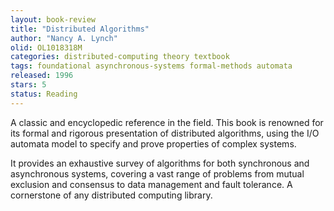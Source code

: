 ```yaml
---
layout: book-review
title: "Distributed Algorithms"
author: "Nancy A. Lynch"
olid: OL1018318M
categories: distributed-computing theory textbook
tags: foundational asynchronous-systems formal-methods automata
released: 1996
stars: 5
status: Reading
---
```


A classic and encyclopedic reference in the field. This book is renowned for its formal and rigorous presentation of distributed algorithms, using the I/O automata model to specify and prove properties of complex systems.

It provides an exhaustive survey of algorithms for both synchronous and asynchronous systems, covering a vast range of problems from mutual exclusion and consensus to data management and fault tolerance. A cornerstone of any distributed computing library.